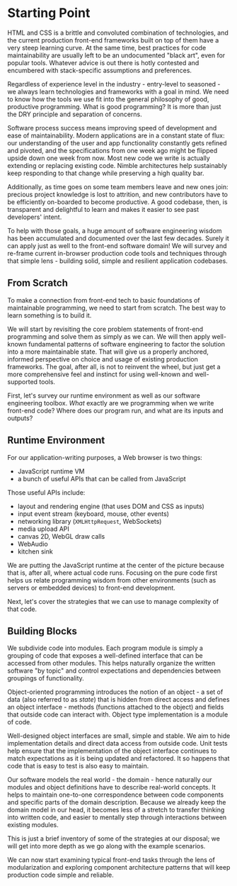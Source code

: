 # Starting Point

HTML and CSS is a brittle and convoluted combination of technologies, and the current production front-end frameworks built on top of them have a very steep learning curve. At the same time, best practices for code maintainability are usually left to be an undocumented "black art", even for popular tools. Whatever advice is out there is hotly contested and encumbered with stack-specific assumptions and preferences.

Regardless of experience level in the industry - entry-level to seasoned - we always learn technologies and frameworks with a goal in mind. We need to know how the tools we use fit into the general philosophy of good, productive programming. What is good programming? It is more than just the DRY principle and separation of concerns.

Software process success means improving speed of development and ease of maintainability. Modern applications are in a constant state of flux: our understanding of the user and app functionality constantly gets refined and pivoted, and the specifications from one week ago might be flipped upside down one week from now. Most new code we write is actually extending or replacing existing code. Nimble architectures help sustainably keep responding to that change while preserving a high quality bar.

Additionally, as time goes on some team members leave and new ones join: precious project knowledge is lost to attrition, and new contributors have to be efficiently on-boarded to become productive. A good codebase, then, is transparent and delightful to learn and makes it easier to see past developers' intent.

To help with those goals, a huge amount of software engineering wisdom has been accumulated and documented over the last few decades. Surely it can apply just as well to the front-end software domain! We will survey and re-frame current in-browser production code tools and techniques through that simple lens - building solid, simple and resilient application codebases.

## From Scratch

To make a connection from front-end tech to basic foundations of maintainable programming, we need to start from scratch. The best way to learn something is to build it.

We will start by revisiting the core problem statements of front-end programming and solve them as simply as we can. We will then apply well-known fundamental patterns of software engineering to factor the solution into a more maintainable state. That will give us a properly anchored, informed perspective on choice and usage of existing production frameworks. The goal, after all, is not to reinvent the wheel, but just get a more comprehensive feel and instinct for using well-known and well-supported tools.

First, let's survey our runtime environment as well as our software engineering toolbox. *What* exactly are we programming when we write front-end code? Where does our program run, and what are its inputs and outputs?

## Runtime Environment

For our application-writing purposes, a Web browser is two things:

- JavaScript runtime VM
- a bunch of useful APIs that can be called from JavaScript

Those useful APIs include:

- layout and rendering engine (that uses DOM and CSS as inputs)
- input event stream (keyboard, mouse, other events)
- networking library (`XMLHttpRequest`, WebSockets)
- media upload API
- canvas 2D, WebGL draw calls
- WebAudio
- kitchen sink

We are putting the JavaScript runtime at the center of the picture because that is, after all, where actual code runs. Focusing on the pure code first helps us relate programming wisdom from other environments (such as servers or embedded devices) to front-end development.

Next, let's cover the strategies that we can use to manage complexity of that code.

## Building Blocks

We subdivide code into modules. Each program module is simply a grouping of code that exposes a well-defined interface that can be accessed from other modules. This helps naturally organize the written software "by topic" and control expectations and dependencies between groupings of functionality.

Object-oriented programming introduces the notion of an object - a set of data (also referred to as *state*) that is hidden from direct access and defines an object interface - methods (functions attached to the object) and fields that outside code can interact with. Object type implementation is a module of code.

Well-designed object interfaces are small, simple and stable. We aim to hide implementation details and direct data access from outside code. Unit tests help ensure that the implementation of the object interface continues to match expectations as it is being updated and refactored. It so happens that code that is easy to test is also easy to maintain.

Our software models the real world - the domain - hence naturally our modules and object definitions have to describe real-world concepts. It helps to maintain one-to-one correspondence between code components and specific parts of the domain description. Because we already keep the domain model in our head, it becomes less of a stretch to transfer thinking into written code, and easier to mentally step through interactions between existing modules.

This is just a brief inventory of some of the strategies at our disposal; we will get into more depth as we go along with the example scenarios.

We can now start examining typical front-end tasks through the lens of modularization and exploring component architecture patterns that will keep production code simple and reliable.
